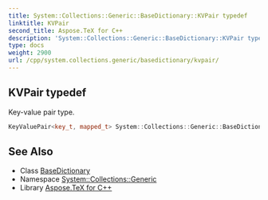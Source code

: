 ```yaml
---
title: System::Collections::Generic::BaseDictionary::KVPair typedef
linktitle: KVPair
second_title: Aspose.TeX for C++
description: 'System::Collections::Generic::BaseDictionary::KVPair typedef. Key-value pair type in C++.'
type: docs
weight: 2900
url: /cpp/system.collections.generic/basedictionary/kvpair/
---
```

## KVPair typedef


Key-value pair type.

```cpp
KeyValuePair<key_t, mapped_t> System::Collections::Generic::BaseDictionary< Map >::KVPair
```

## See Also

* Class [BaseDictionary](../)
* Namespace [System::Collections::Generic](../../)
* Library [Aspose.TeX for C++](../../../)

